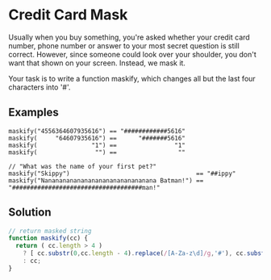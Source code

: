 # Credit Card Mask

Usually when you buy something, you're asked whether your credit card number, phone number or answer to your most secret question is still correct. However, since someone could look over your shoulder, you don't want that shown on your screen. Instead, we mask it.

Your task is to write a function maskify, which changes all but the last four characters into '#'.

## Examples

```
maskify("4556364607935616") == "############5616"
maskify(     "64607935616") ==      "#######5616"
maskify(               "1") ==                "1"
maskify(                "") ==                 ""

// "What was the name of your first pet?"
maskify("Skippy")                                   == "##ippy"
maskify("Nananananananananananananananana Batman!") == "####################################man!"
```

## Solution

```js
// return masked string
function maskify(cc) {
  return ( cc.length > 4 )
    ? [ cc.substr(0,cc.length - 4).replace(/[A-Za-z\d]/g,'#'), cc.substr(cc.length - 4 ,4)].join('')
    : cc;
}

```